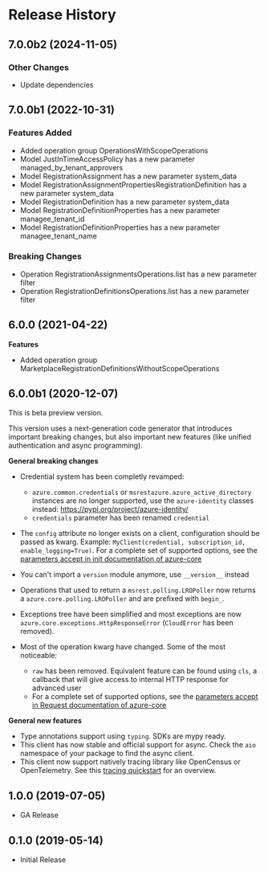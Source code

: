 # Release History

## 7.0.0b2 (2024-11-05)

### Other Changes

  - Update dependencies

## 7.0.0b1 (2022-10-31)

### Features Added

  - Added operation group OperationsWithScopeOperations
  - Model JustInTimeAccessPolicy has a new parameter managed_by_tenant_approvers
  - Model RegistrationAssignment has a new parameter system_data
  - Model RegistrationAssignmentPropertiesRegistrationDefinition has a new parameter system_data
  - Model RegistrationDefinition has a new parameter system_data
  - Model RegistrationDefinitionProperties has a new parameter managee_tenant_id
  - Model RegistrationDefinitionProperties has a new parameter managee_tenant_name

### Breaking Changes

  - Operation RegistrationAssignmentsOperations.list has a new parameter filter
  - Operation RegistrationDefinitionsOperations.list has a new parameter filter

## 6.0.0 (2021-04-22)

**Features**

  - Added operation group MarketplaceRegistrationDefinitionsWithoutScopeOperations

## 6.0.0b1 (2020-12-07)

This is beta preview version.

This version uses a next-generation code generator that introduces important breaking changes, but also important new features (like unified authentication and async programming).

**General breaking changes**

- Credential system has been completly revamped:

  - `azure.common.credentials` or `msrestazure.azure_active_directory` instances are no longer supported, use the `azure-identity` classes instead: https://pypi.org/project/azure-identity/
  - `credentials` parameter has been renamed `credential`

- The `config` attribute no longer exists on a client, configuration should be passed as kwarg. Example: `MyClient(credential, subscription_id, enable_logging=True)`. For a complete set of
  supported options, see the [parameters accept in init documentation of azure-core](https://github.com/Azure/azure-sdk-for-python/blob/main/sdk/core/azure-core/CLIENT_LIBRARY_DEVELOPER.md#available-policies)
- You can't import a `version` module anymore, use `__version__` instead
- Operations that used to return a `msrest.polling.LROPoller` now returns a `azure.core.polling.LROPoller` and are prefixed with `begin_`.
- Exceptions tree have been simplified and most exceptions are now `azure.core.exceptions.HttpResponseError` (`CloudError` has been removed).
- Most of the operation kwarg have changed. Some of the most noticeable:

  - `raw` has been removed. Equivalent feature can be found using `cls`, a callback that will give access to internal HTTP response for advanced user
  - For a complete set of
  supported options, see the [parameters accept in Request documentation of azure-core](https://github.com/Azure/azure-sdk-for-python/blob/main/sdk/core/azure-core/CLIENT_LIBRARY_DEVELOPER.md#available-policies)

**General new features**

- Type annotations support using `typing`. SDKs are mypy ready.
- This client has now stable and official support for async. Check the `aio` namespace of your package to find the async client.
- This client now support natively tracing library like OpenCensus or OpenTelemetry. See this [tracing quickstart](https://github.com/Azure/azure-sdk-for-python/tree/main/sdk/core/azure-core-tracing-opentelemetry) for an overview.

## 1.0.0 (2019-07-05)

  - GA Release

## 0.1.0 (2019-05-14)

  - Initial Release
